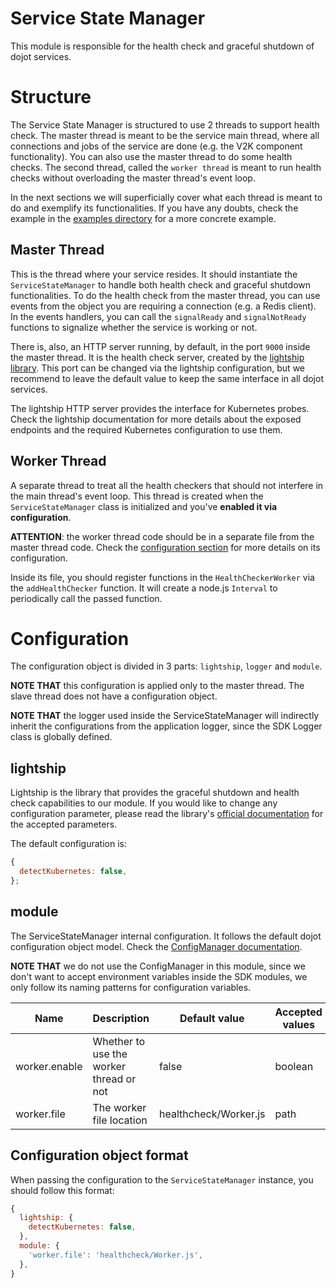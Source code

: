 # **Service State Manager**

This module is responsible for the health check and graceful shutdown of dojot services.

# **Structure**

The Service State Manager is structured to use 2 threads to support health check. The master thread
is meant to be the service main thread, where all connections and jobs of the service are done (e.g.
the V2K component functionality). You can also use the master thread to do some health checks. The
second thread, called the `worker thread` is meant to run health checks without overloading the
master thread's event loop.

In the next sections we will superficially cover what each thread is meant to do and exemplify its
functionalities. If you have any doubts, check the example in the
[examples directory](../../examples/serviceStateManager) for a more concrete example.

## **Master Thread**

This is the thread where your service resides. It should instantiate the `ServiceStateManager` to
handle both health check and graceful shutdown functionalities. To do the health check from the
master thread, you can use events from the object you are requiring a connection (e.g. a Redis
client). In the events handlers, you can call the `signalReady` and `signalNotReady` functions to
signalize whether the service is working or not.

There is, also, an HTTP server running, by default, in the port `9000` inside the master thread. It
is the health check server, created by the [lightship library](https://github.com/gajus/lightship/).
This port can be changed via the lightship configuration, but we recommend to leave the default
value to keep the same interface in all dojot services.

The lightship HTTP server provides the interface for Kubernetes probes. Check the lightship
documentation for more details about the exposed endpoints and the required Kubernetes configuration
to use them.

## **Worker Thread**

A separate thread to treat all the health checkers that should not interfere in the main thread's
event loop. This thread is created when the `ServiceStateManager` class is initialized and you've
**enabled it via configuration**.

__ATTENTION__: the worker thread code should be in a separate file from the master thread code.
Check the [configuration section](#configuration) for more details on its configuration.

Inside its file, you should register functions in the `HealthCheckerWorker` via the
`addHealthChecker` function. It will create a node.js `Interval` to periodically call the passed
function.

# **Configuration**

The configuration object is divided in 3 parts: `lightship`, `logger` and `module`.

__NOTE THAT__ this configuration is applied only to the master thread. The slave thread does not
have a configuration object.

__NOTE THAT__ the logger used inside the ServiceStateManager will indirectly inherit the
configurations from the application logger, since the SDK Logger class is globally defined.

## **lightship**

Lightship is the library that provides the graceful shutdown and health check capabilities to our
module. If you would like to change any configuration parameter, please read the library's
[official documentation](https://github.com/gajus/lightship/#usage) for the accepted parameters.

The default configuration is:

```js
{
  detectKubernetes: false,
};
```

## **module**

The ServiceStateManager internal configuration. It follows the default dojot configuration object
model. Check the [ConfigManager documentation](../configManager/README.md).

__NOTE THAT__ we do not use the ConfigManager in this module, since we don't want to accept
environment variables inside the SDK modules, we only follow its naming patterns for configuration
variables.

| Name          | Description                             | Default value         | Accepted values
| ------------- | --------------------------------------- | --------------------- | ---------------
| worker.enable | Whether to use the worker thread or not | false                 | boolean
| worker.file   | The worker file location                | healthcheck/Worker.js | path


## **Configuration object format**

When passing the configuration to the `ServiceStateManager` instance, you should follow this format:

```js
{
  lightship: {
    detectKubernetes: false,
  },
  module: {
    'worker.file': 'healthcheck/Worker.js',
  },
}
```
